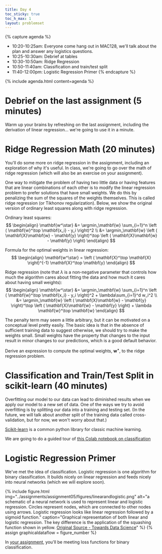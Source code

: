 ```yaml
---
title: Day 4
toc_sticky: true 
toc_h_max: 1
layout: problemset
---
```


{% capture agenda %}
* 10:20-10:25am: Everyone come hang out in MAC128, we'll talk about the plan and answer any logistics questions.
* 10:25-10:30am: Debrief at tables
* 10:30-10:50am: Ridge Regression
* 10:50-11:40am: Classification and train/test split
* 11:40-12:00pm: Logistic Regression Primer
{% endcapture %}

{% include agenda.html content=agenda %}

# Debrief on the last assignment (5 minutes)

Warm up your brains by refreshing on the last assignment, including the derivation of linear regression... we're going to use it in a minute.
<!--- Possibly do this without computer (unless needed)  -  have them focus on answering a few questions together and prep them for what we might ask at a gate -->

# Ridge Regression Math (20 minutes)

You'll do some more on ridge regression in the assignment, including an exploration of why it's useful. In class, we're going to go over the math of ridge regression (which will also be an exercise on your assignment).

One way to mitigate the problem of having two little data or having features that are linear combinations of each other is to modify the linear regression problem to prefer solutions that have small weights.  We do this by penalizing the sum of the squares of the weights themselves.  This is called ridge regression (or Tikhonov regularization).  Below, we show the original version of ordinary least squares along with ridge regression.


Ordinary least squares:
$$
\begin{align}
\mathbf{w^\star} &= \argmin_\mathbf{w} \sum_{i=1}^n \left ( \mathbf{w}^\top \mathbf{x_i} - y_i \right)^2  \\  
&= \argmin_\mathbf{w} \left ( \mathbf{X}\mathbf{w} - \mathbf{y} \right)^\top \left ( \mathbf{X}\mathbf{w} - \mathbf{y} \right)
\end{align}
$$

Formula for the optimal weights in linear regression:
$$
\begin{align}
\mathbf{w^\star} = \left ( \mathbf{X}^\top \mathbf{X} \right)^{-1} \mathbf{X}^\top \mathbf{y}
\end{align}
$$

Ridge regression (note that $\lambda$ is a non-negative parameter that controls how much the algorithm cares about fitting the data and how much it cares about having small weights):
$$
\begin{align}
\mathbf{w^\star} &= \argmin_\mathbf{w} \sum_{i=1}^n \left ( \mathbf{w}^\top \mathbf{x_i} - y_i \right)^2 + \lambda\sum_{i=1}^d w_i^2  \\  
&= \argmin_\mathbf{w} \left ( \mathbf{X}\mathbf{w} - \mathbf{y} \right)^\top \left ( \mathbf{X}\mathbf{w} -  \mathbf{y} \right) + \lambda \mathbf{w}^\top \mathbf{w}
\end{align}
$$

The penalty term may seem a little arbitrary, but it can be motivated on a conceptual level pretty easily.  The basic idea is that in the absence of sufficient training data to suggest otherwise, we should try to make the weights small.  Small weights have the property that changes to the input result in minor changes to our predictions, which is a good default behavior.

Derive an expression to compute the optimal weights, $\mathbf{w^\star}$, to the ridge regression problem.

# Classification and Train/Test Split in scikit-learn (40 minutes)

Overfitting our model to our data can lead to diminished results when we apply our model to a new set of data. One of the ways we try to avoid overfitting is by splitting our data into a training and testing set. (In the future, we will talk about another split of the training data called cross-validation, but for now, we won't worry about that.)


[Scikit-learn](https://scikit-learn.org/stable/index.html) is a common python library for classic machine learning. 

We are going to do a guided tour of [this Colab notebook on classification](https://colab.research.google.com/drive/1cAes5ScARNwi3-naPIpl0WnCqpiS5k7x?usp=sharing)

# Logistic Regression Primer

We've met the idea of classification. Logistic regression is one algorithm for binary classification. It builds nicely on linear regression and feeds nicely into neural networks (which we will explore soon). 

{% include figure.html
        img="../assignments/assignment05/figures/linearandlogistic.png"
        alt="a schematic of a neural network is used to represent linear and logistic regression.  Circles represent nodes, which are connected to other nodes using arrows. Logistic regression looks like linear regression followed by a sigmoid function."
        caption="Graphical representation of both linear and logistic regression.  The key difference is the application of the squashing function shown in yellow. [Original Source - Towards Data Science](https://towardsdatascience.com/building-a-logistic-regression-in-python-301d27367c24)" %}
{% assign graphicaldataflow = figure_number %}

In [your assignment](../assignments/assignment04/assignment04), you'll be meeting loss functions for binary classification.

